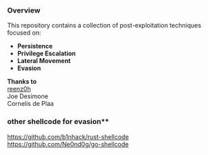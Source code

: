 ### Overview  

This repository contains a collection of post-exploitation techniques focused on:  
- **Persistence**  
- **Privilege Escalation**  
- **Lateral Movement**  
- **Evasion**  

**Thanks to**  
[reenz0h](https://x.com/SEKTOR7net)  
Joe Desimone  
Cornelis de Plaa      



### other shellcode for evasion**  
https://github.com/b1nhack/rust-shellcode  
https://github.com/Ne0nd0g/go-shellcode  
